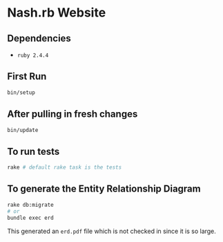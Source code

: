 # Nash.rb Website

## Dependencies
- `ruby 2.4.4`

## First Run

```sh
bin/setup
```

## After pulling in fresh changes
```sh
bin/update
```

## To run tests
```sh
rake # default rake task is the tests
```

## To generate the Entity Relationship Diagram
```sh
rake db:migrate
# or
bundle exec erd
```
This generated an `erd.pdf` file which is not checked in since it is so large.
